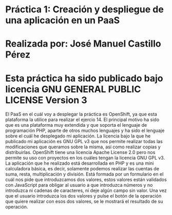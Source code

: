 Práctica 1: Creación y despliegue de una aplicación en un PaaS
=========
Realizada por: José Manuel Castillo Pérez
=========
Esta práctica ha sido publicado bajo licencia GNU GENERAL PUBLIC LICENSE Version 3
=========
El PaaS en el cuál voy a desplegar la práctica es OpenShift, ya que esta plataforma la utilice para realizar el ejercio 14. El principal motivo ha sido que es una plataforma muy extendida y que soporta el lenguaje de programación PHP, aparte de otros muchos lenguajes y ha sido el lenguaje sobre el cuál he desplegado mi aplicación. 
La licencia bajo la que he publicado mi aplicación es GNU GPL v3 que nos permite realizar todas las modificaciones que queramos sobre la misma, así como realizar copias y distribuirlas. OpenShift tiene una licencia Apache License 2.0 pero nos permite su uso con proyectos en los cuáles tengan la licencia GNU GPL v3. 
La aplicación que he realizado está desarrollada en PHP y es una mini calculadora básica, es decir, solamente podemos realizar las cuentas de suma, resta, multiplicación y división. Está formada por un formulario en el cuál nos pide que introduzcamos dos valores, estos valores están validados con JavaScript para obligar al usuario a que introduzca números y no introduzca ni cadenas de caracteres, ni deje algún campo sin valor. Una vez que el usuario introduzca los dos valores y pulse el botón de la operación que quiere realizar con esos dos valores, se le mostrará el resultado de su operación. 
